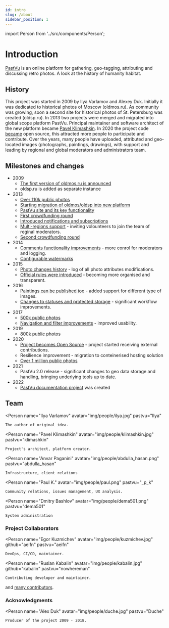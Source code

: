 ```yaml
---
id: intro
slug: /about
sidebar_position: 1
---
```


import Person from '../src/components/Person';

# Introduction

[PastVu](https://pastvu.com/) is an online platform for gathering, geo-tagging, attributing and discussing retro photos. A look at the history of humanity habitat.

## History

This project was started in 2009 by Ilya Varlamov and Alexey Duk. Initially it
was dedicated to historical photos of Moscow (oldmos.ru). As community was
growing, soon a second site for historical photos of St. Petersburg was
created (oldsp.ru). In 2013 two projects were merged and migrated into global
scope platform PastVu. Principal maintainer and software architect of the new
platform became [Pavel Klimashkin](https://github.com/klimashkin). In 2020 the
project code [became](https://pastvu.com/news/149) open source, this attracted more
people to participate and contribute. Over the years, many people have
uploaded, attributed and geo-located images (photographs, paintings,
drawings), with support and leading by regional and global moderators and
administrators team.

## Milestones and changes

* 2009
  * [The first version of oldmos.ru is announced](https://pastvu.com/news/2)
  * oldsp.ru is added as separate instance
* 2013
  * [Over 110k public photos](https://pastvu.com/news/77)
  * [Starting migration of oldmos/oldsp into new platform](https://pastvu.com/news/77)
  * [PastVu site and its key functionality](https://pastvu.com/news/82)
  * [First crowdfunding round](https://pastvu.com/news/86)
  * [Introduced notifications and subscriptions](https://pastvu.com/news/89)
  * [Multi-regions support](https://pastvu.com/news/97) - inviting volounteers to join the team of reginal moderators.
  * [Second crowdfunding round](https://pastvu.com/news/105)
* 2014
  * [Comments functionality improvements](https://pastvu.com/news/110) - more conrol for moderators and logging.
  * [Configurable watermarks](https://pastvu.com/news/120)
* 2015
  * [Photo changes history](https://pastvu.com/news/123) - log of all photo attributes modifications.
  * [Official rules were introduced](https://pastvu.com/news/130) - becoming more organised and transparent.
* 2016
  * [Paintings can be published too](https://pastvu.com/news/132) - added support for different type of images.
  * [Changes to statuses and protected storage](https://pastvu.com/news/133) - significant workflow improvements.
* 2017
  * [500k public photos](https://pastvu.com/news/135)
  * [Navigation and filter improvements](https://pastvu.com/news/134) - improved usability.
* 2019
  * [800k public photos](https://pastvu.com/news/135)
* 2020
  * [Project becomes Open Source](https://pastvu.com/news/149) - project started receiving external contributions.
  * Resilience improvement - migration to conteinerised hosting solution
  * [Over 1 million public photos](https://pastvu.com/news/153)
* 2021
  * PastVu 2.0 release - significant changes to geo data storage and handling, bringing underlying tools up to date.
* 2022
  * [PastVu documentation project](https://docs.pastvu.com/en/) was created

## Team

<Person
    name="Ilya Varlamov"
    avatar="img/people/ilya.jpg"
    pastvu="Ilya"
>
    The author of original idea.
</Person>

<Person
    name="Pavel Klimashkin"
    avatar="img/people/klimashkin.jpg"
    pastvu="klimashkin"
>
    Project's architect, platform creator.
</Person>

<Person
    name="Anvar Paganini"
    avatar="img/people/abdulla_hasan.png"
    pastvu="abdulla_hasan"
>
    Infrastructure, client relations
</Person>

<Person
    name="Paul K."
    avatar="img/people/paul.png"
    pastvu="_p_k"
>
    Community relations, issues management, UX analysis.
</Person>

<Person
    name="Dmitry Bashlov"
    avatar="img/people/dema501.png"
    pastvu="dema501"
>
    System administration
</Person>

### Project Collaborators

<Person
    name="Egor Kuzmichev"
    avatar="img/people/kuzmichev.jpg"
    github="aeifn"
    pastvu="aeifn"
>
    DevOps, CI/CD, maintainer.
</Person>

<Person
    name="Ruslan Kabalin"
    avatar="img/people/kabalin.jpg"
    github="kabalin"
    pastvu="nowhereman"
>
    Contributing developer and maintainer.
</Person>

and [many contributors](https://github.com/PastVu/pastvu/graphs/contributors).

### Acknowledgments

<Person
    name="Alex Duk"
    avatar="img/people/duche.jpg"
    pastvu="Duche"
>
    Producer of the project 2009 - 2018.
</Person>

